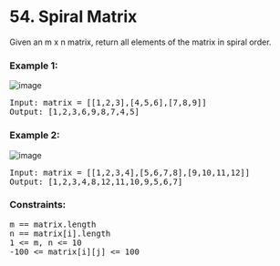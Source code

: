 # 54. Spiral Matrix

Given an m x n matrix, return all elements of the matrix in spiral order.

 
### Example 1:

![image](https://assets.leetcode.com/uploads/2020/11/13/spiral1.jpg)

<pre>Input: matrix = [[1,2,3],[4,5,6],[7,8,9]]
Output: [1,2,3,6,9,8,7,4,5]</pre>

### Example 2:
![image](https://assets.leetcode.com/uploads/2020/11/13/spiral.jpg)

<pre>Input: matrix = [[1,2,3,4],[5,6,7,8],[9,10,11,12]]
Output: [1,2,3,4,8,12,11,10,9,5,6,7]</pre>
 

### Constraints:

<pre>
m == matrix.length
n == matrix[i].length
1 <= m, n <= 10
-100 <= matrix[i][j] <= 100
</pre>
